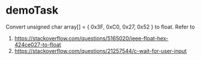 # demoTask
Convert unsigned char array[] = { 0x3F, 0xC0, 0x27, 0x52 } to float.
Refer to 
1. https://stackoverflow.com/questions/5165020/ieee-float-hex-424ce027-to-float
2. https://stackoverflow.com/questions/21257544/c-wait-for-user-input
